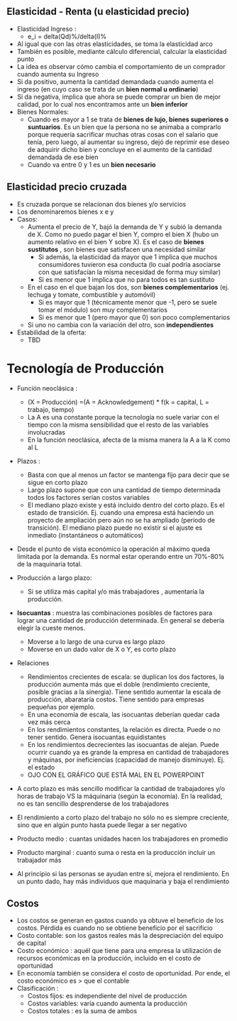 ## Elasticidad - Renta (u elasticidad precio)
- Elasticidad Ingreso :
  - e_i = delta(Qd)%/delta(I)%
- Al igual que con las otras elasticidades, se toma la elasticidad arco
- También es posible, mediante cálculo diferencial, calcular la elasticidad punto
-  La idea es observar cómo cambia el comportamiento de un comprador cuando aumenta su Ingreso
- Si da positivo, aumenta la cantidad demandada cuando aumenta el ingreso (en cuyo caso se trata de un __bien normal u ordinario__)
- Si da negativa, implica que ahora se puede comprar un bien de mejor calidad, por lo cual nos encontramos ante un __bien inferior__
- Bienes Normales:
  - Cuando es mayor a 1 se trata de __bienes de lujo, bienes superiores o suntuarios__. Es un bien que la persona no se animaba a comprarlo porque requería sacrificar muchas otras cosas con el salario que tenía, pero luego, al aumentar su ingreso, dejó de reprimir ese deseo de adquirir dicho bien y concluye en el aumento de la cantidad demandada de ese bien
  - Cuando va entre 0 y 1 es un __bien necesario__
## Elasticidad precio cruzada
- Es cruzada porque se relacionan dos bienes y/o servicios
- Los denominaremos bienes x e y
- Casos:
  - Aumenta el precio de Y, bajó la demanda de Y y subió la demanda de X. Como no puedo pagar el bien Y, compro el bien X (hubo un aumento relativo en el bien Y sobre X). Es el caso de __bienes sustitutos__ , son bienes que satisfacen una necesidad similar
    - Si además, la elasticidad da mayor que 1 implica que muchos consumidores tuvieron esa conducta (lo cual podría asociarse con que satisfacían la misma necesidad de forma muy similar)
    - Si es menor que 1 implica que no para todos es tan sustituto
  - En el caso en el que bajan los dos, son __bienes complementarios__ (ej. lechuga y tomate, combustible y automóvil)
    - Si es mayor que 1 (técnicamente menor que -1, pero se suele tomar el módulo) son muy complementarios
    - Si es menor que 1 (pero mayor que 0) son poco complementarios
  - Si uno no cambia con la variación del otro, son __independientes__
- Estabilidad de la oferta:
  - TBD

# Tecnología de Producción
- Función neoclásica :
  - (X = Producción) =(A = Acknowledgement) * f(k = capital, L = trabajo, tiempo)
  - La A es una constante porque la tecnología no suele variar con el tiempo con la misma sensibilidad que el resto de las variables involucradas
  - En la función neoclásica, afecta de la misma manera la A a la K como al L
- Plazos :
  - Basta con que al menos un factor se mantenga fijo para decir que se sigue en corto plazo
  - Largo plazo supone que con una cantidad de tiempo determinada todos los factores serían costos variables
  - El mediano plazo existe y está incluido dentro del corto plazo. Es el estado de transición. Ej. cuando una empresa está haciendo un proyecto de ampliación pero aún no se ha ampliado (período de transición). El mediano plazo puede no existir si el ajuste es inmediato (instantáneos o automáticos)
- Desde el punto de vista económico la operación al máximo queda limitada por la demanda. Es normal estar operando entre un 70%-80% de la maquinaria total.
- Producción a largo plazo:
    - Si se utiliza más capital y/o más trabajadores , aumentaría la producción.
- __Isocuantas__ : muestra las combinaciones posibles de factores para lograr una cantidad de producción determinada. En general se debería elegir la cueste menos.
  - Moverse a lo largo de una curva es largo plazo
  - Moverse en un dado valor de X o Y, es corto plazo
- Relaciones
  - Rendimientos crecientes de escala: se duplican los dos factores, la producción aumenta más que el doble (rendimiento creciente, posible gracias a la sinergia). Tiene sentido aumentar la escala de producción, abarataría costos. Tiene sentido para empresas pequeñas por ejemplo.
  - En una economía de escala, las isocuantas deberían quedar cada vez más cerca
  - En los rendimientos constantes, la relación es directa. Puede o no tener sentido. Genera isocuantas equidistantes
  - En los rendimientos decrecientes las isocuantas de alejan. Puede ocurrir cuando ya es grande la empresa en cantidad de trabajadores y máquinas, por ineficiencias (capacidad de manejo disminuye). Ej. el estado
  - OJO CON EL GRÁFICO QUE ESTÁ MAL EN EL POWERPOINT
- A corto plazo es más sencillo modificar la cantidad de trabajadores y/o horas de trabajo VS la máquinaria (según la economía). En la realidad, no es tan sencillo desprenderse de los trabajadores
- El rendimiento a corto plazo del trabajo no sólo no es siempre creciente, sino que en algún punto hasta puede llegar a ser negativo
- Producto medio : cuantas unidades hacen los trabajadores en promedio
- Producto marginal : cuanto suma o resta en la producción incluir un trabajador más

- Al principio si las personas se ayudan entre sí, mejora el rendimiento. En un punto dado, hay más individuos que maquinaria y baja el rendimiento

## Costos
- Los costos se generan en gastos cuando ya obtuve el beneficio de los costos. Pérdida es cuando no se obtiene beneficio por el sacrificio
- Costo contable: son los gastos reales más la despreciación del equipo de capital
- Costo económico : aquél que tiene para una empresa la utilización de recursos económicas en la producción, incluido en el costo de oportunidad
- En economía también se considera el costo de oportunidad. Por ende, el costo económico es > que el contable
- Clasificación :
  - Costos fijos: es independiente del nivel de producción
  - Costos variables: varía cuando aumenta la producción 
  - Costos totales : es la suma de ambos
